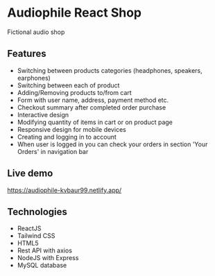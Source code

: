 # Audiophile React Shop

Fictional audio shop

## Features

- Switching between products categories (headphones, speakers, earphones)
- Switching between each of product
- Adding/Removing products to/from cart
- Form with user name, address, payment method etc.
- Checkout summary after completed order purchase
- Interactive design
- Modifying quantity of items in cart or on product page
- Responsive design for mobile devices
- Creating and logging in to account
- When user is logged in you can check your orders in section 'Your Orders' in navigation bar

## Live demo

https://audiophile-kvbaur99.netlify.app/

## Technologies

- ReactJS
- Tailwind CSS
- HTML5
- Rest API with axios
- NodeJS with Express
- MySQL database

